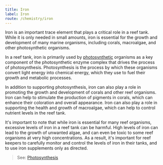 ```yaml
---
title: Iron
label: Iron
route: /chemistry/iron
---
```


Iron is an important trace element that plays a critical role in a reef tank. While it is only needed in small amounts,
iron is essential for the growth and development of many marine organisms, including corals, macroalgae, and other
photosynthetic organisms.

In a reef tank, iron is primarily used by [photosynthetic](/chemistry/photosynthesis) organisms as a key component of the photosynthetic enzyme
complex that drives the process of photosynthesis. Photosynthesis is the process by which these organisms convert light
energy into chemical energy, which they use to fuel their growth and metabolic processes.

In addition to supporting photosynthesis, iron can also play a role in promoting the growth and development of corals
and other reef organisms. Iron can help to stimulate the production of pigments in corals, which can enhance their
coloration and overall appearance. Iron can also play a role in supporting the health and growth of macroalgae, which
can help to control nutrient levels in the reef tank.

It's important to note that while iron is essential for many reef organisms, excessive levels of iron in a reef tank can
be harmful. High levels of iron can lead to the growth of unwanted algae, and can even be toxic to some reef organisms
at very high concentrations. As a result, it's important for reef keepers to carefully monitor and control the levels of
iron in their tanks, and to use iron supplements only as directed.

> See: [Photosynthesis](/chemistry/photosynthesis)